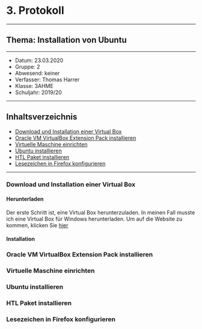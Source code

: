 # 3. Protokoll
---------------------------------------------
## Thema: Installation von Ubuntu
---------------------------------------------
* Datum:      23.03.2020
* Gruppe:     2  
* Abwesend:   keiner
* Verfasser:  Thomas Harrer 
* Klasse:     3AHME
* Schuljahr:  2019/20
---------------------------------------------
## Inhaltsverzeichnis

* [Download und Installation einer Virtual Box](#download-und-installation-einer-virtual-box)
* [Oracle VM VirtualBox Extension Pack installieren](#oracle-vm-virtualbox-extension-pack-installieren)
* [Virtuelle Maschine einrichten](#virtuelle-maschine-einrichten)
* [Ubuntu installieren](#ubuntu-installieren)
* [HTL Paket installieren](#htl-paket-installieren)
* [Lesezeichen in Firefox konfigurieren](#lesezeichen-in-firefox-konfigurieren)

---------------------------------------------
### Download und Installation einer Virtual Box
#### Herunterladen
Der erste Schritt ist, eine Virtual Box herunterzuladen. In meinen Fall musste ich eine Virtual Box für Windows herunterladen.
Um auf die Website zu kommen, klicken Sie [hier](https://www.virtualbox.org/wiki/Downloads)

#### Installation


### Oracle VM VirtualBox Extension Pack installieren

### Virtuelle Maschine einrichten

### Ubuntu installieren

### HTL Paket installieren

### Lesezeichen in Firefox konfigurieren

